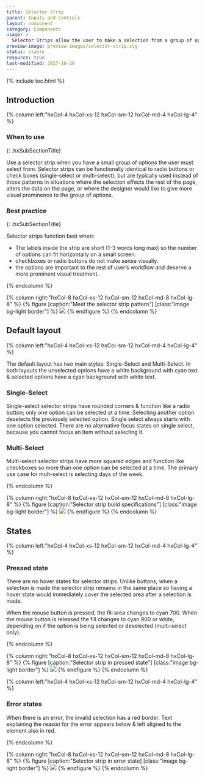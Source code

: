 ```yaml
---
title: Selector Strip
parent: Inputs and Controls
layout: component
category: Components
usage: >
  Selector Strips allow the user to make a selection from a group of options. This pattern is a more visually prominent alternative to check boxes (multi-select) or radio buttons (single-select).
preview-image: preview-images/selector-strip.svg
status: stable
resource: true
last-modified: 2017-10-29
---
```


{% include toc.html %}

## Introduction

<div class="hxRow">


{% column left:"hxCol-4 hxCol-xs-12 hxCol-sm-12 hxCol-md-4 hxCol-lg-4" %}

### When to use
{: .hxSubSectionTitle}

Use a selector strip when you have a small group of options the user must select from. Selector strips can be functionally identical to radio buttons or check boxes (single-select or multi-select), but are typically used instead of those patterns in situations where the selection effects the rest of the page, alters the data on the page, or where the designer would like to give more visual prominence to the group of options.

### Best practice
{: .hxSubSectionTitle}

Selector strips function best when:
- The labels inside the strip are short (1-3 words long max) so the number of options can fit horizontally on a small screen.
- checkboxes or radio buttons do not make sense visually.
- the options are important to the rest of user’s workflow and deserve a more prominent visual treatment. 	


{% endcolumn %}

{% column right:"hxCol-8 hxCol-xs-12 hxCol-sm-12 hxCol-md-8 hxCol-lg-8" %}
{% figure [caption:"Meet the selector strip pattern"] [class:"image bg-light border"] %}
![]({{site.url}}/assets/images/components/inputs-and-controls/selector-strip/select-strip-hero.svg)
{% endfigure %}
{% endcolumn %}

</div>

## Default layout

<div class="hxRow">

{% column left:"hxCol-4 hxCol-xs-12 hxCol-sm-12 hxCol-md-4 hxCol-lg-4" %}

The default layout has two main styles: Single-Select and Multi-Select. In both layouts the unselected options have a white background with cyan text & selected options have a cyan background with white text. 

### Single-Select 

Single-select selector strips have rounded corners & function like a radio button; only one option can be selected at a time. Selecting another option deselects the previously selected option. Single select always starts with one option selected. There are no alternative focus states on single select, because you cannot focus an item without selecting it.

### Multi-Select

Multi-select selector strips have more squared edges and function like checkboxes so more than one option can be selected at a time. The primary use case for mult-select is selecting days of the week.

{% endcolumn %}

{% column right:"hxCol-8 hxCol-xs-12 hxCol-sm-12 hxCol-md-8 hxCol-lg-8" %}
{% figure [caption:"Selector strip build specifications"] [class:"image bg-light border"] %}
![]({{site.url}}/assets/images/components/inputs-and-controls/selector-strip/select-strip-default.svg)
{% endfigure %}
{% endcolumn %}


</div>

## States

<div class="hxRow">

{% column left:"hxCol-4 hxCol-xs-12 hxCol-sm-12 hxCol-md-4 hxCol-lg-4" %}

### Pressed state

There are no hover states for selector strips. Unlike buttons, when a selection is made the selector strip remains in the same place so having a hover state would immediately cover the selected area after a selection is made.

When the mouse button is pressed, the fill area changes to cyan 700. When the mouse button is released the fill changes to cyan 900 or white, depending on if the option is being selected or deselected (multi-select only).

{% endcolumn %}

{% column right:"hxCol-8 hxCol-xs-12 hxCol-sm-12 hxCol-md-8 hxCol-lg-8" %}
{% figure [caption:"Selector strip in pressed state"] [class:"image bg-light border"] %}
![]({{site.url}}/assets/images/components/inputs-and-controls/selector-strip/select-strip-pressed.svg)
{% endfigure %}
{% endcolumn %}
	
</div>

<div class="hxRow">

{% column left:"hxCol-4 hxCol-xs-12 hxCol-sm-12 hxCol-md-4 hxCol-lg-4" %}

### Error states

When there is an error, the invalid selection has a red border. Text explaining the reason for the error appears below & left aligned to the element also in red.

{% endcolumn %}

{% column right:"hxCol-8 hxCol-xs-12 hxCol-sm-12 hxCol-md-8 hxCol-lg-8" %}
{% figure [caption:"Selector strip in error state] [class:"image bg-light border"] %}
![]({{site.url}}/assets/images/components/inputs-and-controls/selector-strip/select-strip-error.svg)
{% endfigure %}
{% endcolumn %}
	
</div>